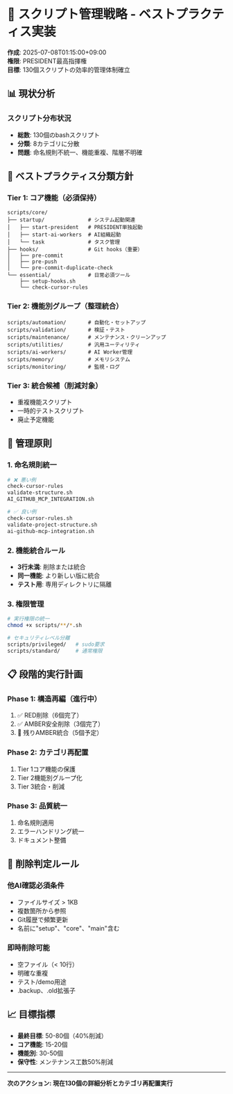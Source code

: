 # 🔧 スクリプト管理戦略 - ベストプラクティス実装

**作成**: 2025-07-08T01:15:00+09:00  
**権限**: PRESIDENT最高指揮権  
**目標**: 130個スクリプトの効率的管理体制確立

## 📊 現状分析

### スクリプト分布状況
- **総数**: 130個のbashスクリプト
- **分類**: 8カテゴリに分散
- **問題**: 命名規則不統一、機能重複、階層不明確

## 🎯 ベストプラクティス分類方針

### **Tier 1: コア機能（必須保持）**
```
scripts/core/
├── startup/              # システム起動関連
│   ├── start-president   # PRESIDENT単独起動
│   ├── start-ai-workers  # AI組織起動
│   └── task              # タスク管理
├── hooks/                # Git hooks（重要）
│   ├── pre-commit
│   ├── pre-push
│   └── pre-commit-duplicate-check
└── essential/            # 日常必須ツール
    ├── setup-hooks.sh
    └── check-cursor-rules
```

### **Tier 2: 機能別グループ（整理統合）**
```
scripts/automation/       # 自動化・セットアップ
scripts/validation/       # 検証・テスト
scripts/maintenance/      # メンテナンス・クリーンアップ
scripts/utilities/        # 汎用ユーティリティ
scripts/ai-workers/       # AI Worker管理
scripts/memory/           # メモリシステム
scripts/monitoring/       # 監視・ログ
```

### **Tier 3: 統合候補（削減対象）**
- 重複機能スクリプト
- 一時的テストスクリプト
- 廃止予定機能

## 🔧 管理原則

### **1. 命名規則統一**
```bash
# ❌ 悪い例
check-cursor-rules
validate-structure.sh
AI_GITHUB_MCP_INTEGRATION.sh

# ✅ 良い例
check-cursor-rules.sh
validate-project-structure.sh
ai-github-mcp-integration.sh
```

### **2. 機能統合ルール**
- **3行未満**: 削除または統合
- **同一機能**: より新しい版に統合
- **テスト用**: 専用ディレクトリに隔離

### **3. 権限管理**
```bash
# 実行権限の統一
chmod +x scripts/**/*.sh

# セキュリティレベル分離
scripts/privileged/   # sudo要求
scripts/standard/     # 通常権限
```

## 📋 段階的実行計画

### **Phase 1: 構造再編（進行中）**
1. ✅ RED削除（6個完了）
2. ✅ AMBER安全削除（3個完了）
3. 🔄 残りAMBER統合（5個予定）

### **Phase 2: カテゴリ再配置**
1. Tier 1コア機能の保護
2. Tier 2機能別グループ化
3. Tier 3統合・削減

### **Phase 3: 品質統一**
1. 命名規則適用
2. エラーハンドリング統一
3. ドキュメント整備

## 🚨 削除判定ルール

### **他AI確認必須条件**
- ファイルサイズ > 1KB
- 複数箇所から参照
- Git履歴で頻繁更新
- 名前に"setup"、"core"、"main"含む

### **即時削除可能**
- 空ファイル（< 10行）
- 明確な重複
- テスト/demo用途
- .backup、.old拡張子

## 📈 目標指標

- **最終目標**: 50-80個（40%削減）
- **コア機能**: 15-20個
- **機能別**: 30-50個
- **保守性**: メンテナンス工数50%削減

---

**次のアクション: 現在130個の詳細分析とカテゴリ再配置実行**